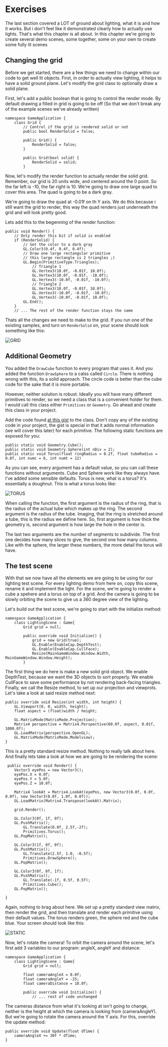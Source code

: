 # Exercises

The last section covered a LOT of ground about lighting, what it is and how it works. But i don't feel like it demonstrated clearly how to actually use lights. That's what this chapter is all about. In this chapter we're going to create several demo scenes, some together, some on your own to create some fully lit scenes

## Changing the grid
Before we get started, there are a few things we need to change within our code to get well lit objects. First, in order to actually view lighting, it helps to have a solid ground plane. Let's modify the grid class to optionally draw a solid plane.

First, let's add a public boolean that is going to control the render mode. By default drawing a filled in grid is going to be off (So that we don't break any of the example scenes we've already written)

```
namespace GameApplication {
    class Grid {
        // Control if the grid is rendered solid or not
        public bool RenderSolid = false;

        public Grid() {
            RenderSolid = false;
        }

        public Grid(bool solid) {
            RenderSolid = solid;
        }
```

Now, let's modify the render function to actually render the solid grid. Remember, our grid is 20 units wide, and centered around the 0 point. So the far left is -10, the far right is 10. We're going to draw one large quad to cover this area. The quad is going to be a dark gray. 

We're going to draw the quad at -0.01f on th Y axis. We do this because i still want the grid to render, this way the quad renders just underneath the grid and will look pretty good. 

Lets add this to the begenning of the render function:

```
public void Render() {
    // Only render this bit if solid is enabled
    if (RenderSolid) {
        // Set the color to a dark gray
        GL.Color3(0.4f, 0.4f, 0.4f);
        // Draw one large rectangular primitive
        // this large rectangle is 2 triangles ;)
        GL.Begin(PrimitiveType.Triangles);
            // Triangle 1
            GL.Vertex3(10.0f, -0.01f, 10.0f);
            GL.Vertex3(10.0f, -0.01f, -10.0f);
            GL.Vertex3(-10.0f, -0.01f, -10.0f);
            // Triangle 2
            GL.Vertex3(10.0f, -0.01f, 10.0f);
            GL.Vertex3(-10.0f, -0.01f, -10.0f);
            GL.Vertex3(-10.0f, -0.01f, 10.0f);
        GL.End();
    }
    // ... The rest of the render function stays the same
```

Thats all the changes we need to make to the grid. If you run one of the existing samples, and turn on ```RenderSolid``` on, your scene should look something like this:

![GRID](solid_grid.png)

## Additional Geometry
You added the ```DrawCube``` function to every program that uses it. And you added the function ```DrawSphere``` to a calss called ```Circle```. There is nothing wrong with this, its a solid approach. The circle code is better than the cube code for the sake that it is more portable.

However, neither solution is robust. Ideally you will have many different primitives to render, so we need a class that is a convenient holder for them. I would call this class either ```Primitives``` or ```Geometry```. Go ahead and create this class in your project.

Add the code found [at this gist](https://gist.github.com/gszauer/110a0a80251a755ef2c9) to the class. Don't copy any of the existing code in your project, the gist is special in that it adds normal information (we will cover this later) for each primitive. The following static functions are exposed for you:

```
public static void Geometry.Cube();
public static void Geometry.Sphere(int nDiv = 2);
public static void Torus(float ringRadius = 0.2f, float tubeRadius = 0.8f, int numc = 6, int numt = 12)
```

As you can see, every argument has a default value, so you can call these functions without arguments. Cube and Sphere work like they always have. I've added some sensible defaults. Torus is new, what is a torus? It's essentially a doughnut. This is what a torus looks like:

![TORUS](torus.gif)

When calling the function, the first argument is the radius of the ring, that is the radius of the actual tube which makes up the ring. The second argument is the radius of the tube. Imaging, that the ring is stretched around a tube, this is the radius we define here. So, first argument is how thick the geometry is, second argument is how large the hole in the center is. 

The last two arguments are the number of segments to subdivide. The first one decides how many slices to give, the second one how many columns. Like with the sphere, the larger these numbers, the more detail the torus will have.

## The test scene

With that we now have all the elements we are going to be using for our lighting test scene. For every lighting demo from here on, copy this scene, rename it and implement the light. For the scene, we're going to render a cube a spehere and a torus on top of a grid. And the camera is going to be slowly orbiting the scene to give us a 360 degree view of the lighting.

Let's build out the test scene, we're going to start with the initialize method:

```
namespace GameApplication {
    class LightingScene : Game{
        Grid grid = null;

        public override void Initialize() {
            grid = new Grid(true);
            GL.Enable(EnableCap.DepthTest);
            GL.Enable(EnableCap.CullFace);
            Resize(MainGameWindow.Window.Width, MainGameWindow.Window.Height);
        }
```

The first thing we do here is make a new solid grid object. We enable DepthTest, because we want the 3D objects to sort properly. We enable CullFace to save some performance by not rendering back-facing triangles. Finally, we call the Resize method, to set up our projection and viewprots. Let's take a look at said resize method next:

```
public override void Resize(int width, int height) {
    GL.Viewport(0, 0, width, height);
    float aspect = (float)width / height;

    GL.MatrixMode(MatrixMode.Projection);
    Matrix4 perspective = Matrix4.Perspective(60.0f, aspect, 0.01f, 1000.0f);
    GL.LoadMatrix(perspective.OpenGL);
    GL.MatrixMode(MatrixMode.Modelview);
}
```

This is a pretty standard resize method. Nothing to really talk about here. And finally lets take a look at how we are going to be rendering the scene:

```
 public override void Render() {
    Vector3 eyePos = new Vector3();
    eyePos.X = 0.0f;
    eyePos.Y = 5.0f;
    eyePos.Z = 10.0f;
    
    Matrix4 lookAt = Matrix4.LookAt(eyePos, new Vector3(0.0f, 0.0f, 0.0f), new Vector3(0.0f, 1.0f, 0.0f));
    GL.LoadMatrix(Matrix4.Transpose(lookAt).Matrix);
    
    grid.Render();

    GL.Color3(0f, 1f, 0f);
    GL.PushMatrix();
        GL.Translate(0.0f, 2.5f,-2f);
        Primitives.Torus();
    GL.PopMatrix();

    GL.Color3(1f, 0f, 0f);
    GL.PushMatrix();
        GL.Translate(2.5f, 1.0, -0.5f);
        Primitives.DrawSphere();
    GL.PopMatrix();

    GL.Color3(0f, 0f, 1f);
    GL.PushMatrix();
        GL.Translate(-1f, 0.5f, 0.5f);
        Primitives.Cube();
    GL.PopMatrix();

}
```

Again, nothing to brag about here. We set up a pretty standard view matrix, then render the grid, and then translate and render each primitive using their default values. The torus renders green, the sphere red and the cube blue. Your screen should look like this:

![STATIC](static.png)

Now, let's rotate the camera! To orbit the camera around the scene, let's first add 3 variables to our program: angleX, angleY and distance:

```
namespace GameApplication {
    class LightingScene : Game{
        Grid grid = null;

        float cameraAngleX = 0.0f;
        float cameraAngleY = -25;
        float cameraDistance = 10.0f;

        public override void Initialize() {
            // ... rest of code unchanged
```

The cameras distance from what it's looking at isn't going to change, neither is the height at which the camera is looking from (cameraAngleY). But we're going to rotate the camera around the Y axis. For this, override the update method:

```
public override void Update(float dTime) {
    cameraAngleX += 30f * dTime;
}
```